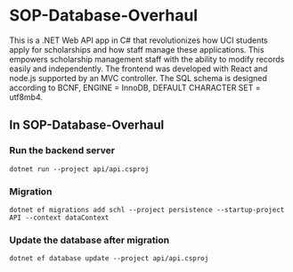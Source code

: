 # SOP-Database-Overhaul
This is a .NET Web API app in C# that revolutionizes how UCI students apply for scholarships and how staff manage these applications. This empowers scholarship management staff with the ability to modify records easily and independently.
The frontend was developed with React and node.js supported by an MVC controller. The SQL schema is designed according to BCNF, ENGINE = InnoDB, DEFAULT CHARACTER SET = utf8mb4.

## In SOP-Database-Overhaul

### Run the backend server
 `dotnet run --project api/api.csproj`

### Migration
 `dotnet ef migrations add schl --project persistence --startup-project API --context dataContext`

### Update the database after migration
 `dotnet ef database update --project api/api.csproj`